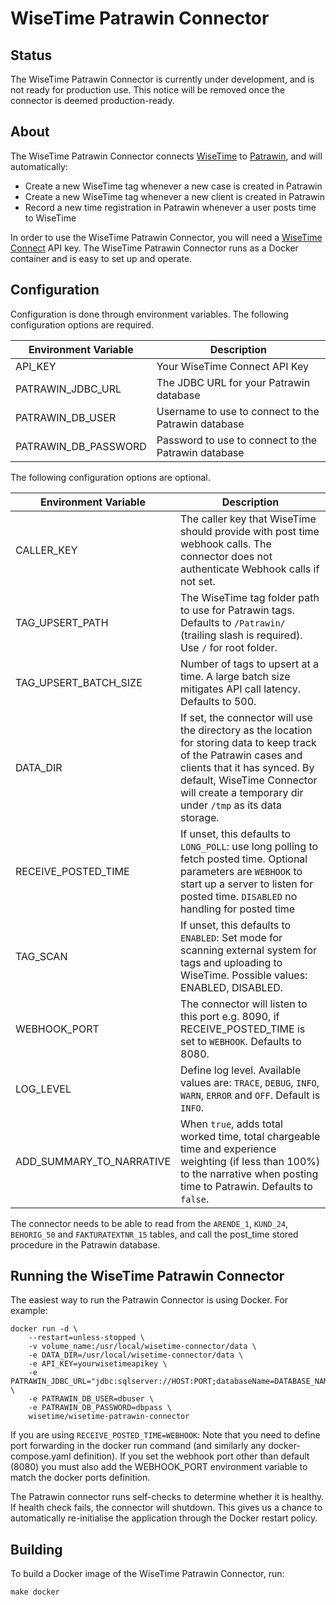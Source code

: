 # WiseTime Patrawin Connector

## Status

The WiseTime Patrawin Connector is currently under development, and is not ready for production use. This notice will be removed once the connector is deemed production-ready.

## About

The WiseTime Patrawin Connector connects [WiseTime](https://wisetime.io) to [Patrawin](https://www.cpaglobal.com/ipone-patrawin), and will automatically:

* Create a new WiseTime tag whenever a new case is created in Patrawin
* Create a new WiseTime tag whenever a new client is created in Patrawin
* Record a new time registration in Patrawin whenever a user posts time to WiseTime

In order to use the WiseTime Patrawin Connector, you will need a [WiseTime Connect](https://wisetime.io/docs/connect/) API key. The WiseTime Patrawin Connector runs as a Docker container and is easy to set up and operate.

## Configuration

Configuration is done through environment variables. The following configuration options are required.

| Environment Variable               | Description                                                                |
| ---------------------------------- | -------------------------------------------------------------------------- |
| API_KEY                            | Your WiseTime Connect API Key                                              |
| PATRAWIN_JDBC_URL                  | The JDBC URL for your Patrawin database                                    |
| PATRAWIN_DB_USER                   | Username to use to connect to the Patrawin database                        |
| PATRAWIN_DB_PASSWORD               | Password to use to connect to the Patrawin database                        |

The following configuration options are optional.

| Environment Variable      | Description                                                                                                                                                                                                                                    |
| ------------------------- | -----------------------------------------------------------------------------------------------------------------------------------------------------------------------------------------------------------------------------------------------|
| CALLER_KEY                | The caller key that WiseTime should provide with post time webhook calls. The connector does not authenticate Webhook calls if not set.                                                                                                        |
| TAG_UPSERT_PATH           | The WiseTime tag folder path to use for Patrawin tags. Defaults to `/Patrawin/` (trailing slash is required). Use `/` for root folder.                                                                                                         |
| TAG_UPSERT_BATCH_SIZE     | Number of tags to upsert at a time. A large batch size mitigates API call latency. Defaults to 500.                                                                                                                                            |
| DATA_DIR                  | If set, the connector will use the directory as the location for storing data to keep track of the Patrawin cases and clients that it has synced. By default, WiseTime Connector will create a temporary dir under `/tmp` as its data storage. |
| RECEIVE_POSTED_TIME       | If unset, this defaults to `LONG_POLL`: use long polling to fetch posted time. Optional parameters are `WEBHOOK` to start up a server to listen for posted time. `DISABLED` no handling for posted time                                        |
| TAG_SCAN                  | If unset, this defaults to `ENABLED`: Set mode for scanning external system for tags and uploading to WiseTime. Possible values: ENABLED, DISABLED.                                                                                            |
| WEBHOOK_PORT              | The connector will listen to this port e.g. 8090, if RECEIVE_POSTED_TIME is set to `WEBHOOK`. Defaults to 8080.                                                                                                                                |                                                                                                                
| LOG_LEVEL                 | Define log level. Available values are: `TRACE`, `DEBUG`, `INFO`, `WARN`, `ERROR` and `OFF`. Default is `INFO`.                                                                                                                                |
| ADD_SUMMARY_TO_NARRATIVE  | When `true`, adds total worked time, total chargeable time and experience weighting (if less than 100%) to the narrative when posting time to Patrawin. Defaults to `false`.                                                                   |

The connector needs to be able to read from the `ARENDE_1`, `KUND_24`, `BEHORIG_50` and `FAKTURATEXTNR_15` tables, and call the post_time stored procedure in the Patrawin database.

## Running the WiseTime Patrawin Connector

The easiest way to run the Patrawin Connector is using Docker. For example:

```text
docker run -d \
    --restart=unless-stopped \
    -v volume_name:/usr/local/wisetime-connector/data \
    -e DATA_DIR=/usr/local/wisetime-connector/data \
    -e API_KEY=yourwisetimeapikey \
    -e PATRAWIN_JDBC_URL="jdbc:sqlserver://HOST:PORT;databaseName=DATABASE_NAME;ssl=request;useCursors=true" \
    -e PATRAWIN_DB_USER=dbuser \
    -e PATRAWIN_DB_PASSWORD=dbpass \
    wisetime/wisetime-patrawin-connector
```

If you are using `RECEIVE_POSTED_TIME=WEBHOOK`: Note that you need to define port forwarding in the docker run command (and similarly any docker-compose.yaml definition). If you set the webhook port other than default (8080) you must also add the WEBHOOK_PORT environment variable to match the docker ports definition.

The Patrawin connector runs self-checks to determine whether it is healthy. If health check fails, the connector will shutdown. This gives us a chance to automatically re-initialise the application through the Docker restart policy.

## Building

To build a Docker image of the WiseTime Patrawin Connector, run:

```text
make docker
```

